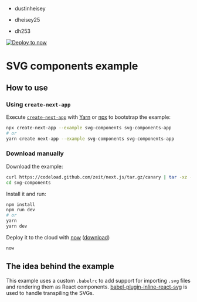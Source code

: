 - dustinheisey
- dheisey25

- dh253

[![Deploy to now](https://deploy.now.sh/static/button.svg)](https://deploy.now.sh/?repo=https://github.com/zeit/next.js/tree/master/examples/svg-components)

# SVG components example

## How to use

### Using `create-next-app`

Execute [`create-next-app`](https://github.com/segmentio/create-next-app) with [Yarn](https://yarnpkg.com/lang/en/docs/cli/create/) or [npx](https://github.com/zkat/npx#readme) to bootstrap the example:

```bash
npx create-next-app --example svg-components svg-components-app
# or
yarn create next-app --example svg-components svg-components-app
```

### Download manually

Download the example:

```bash
curl https://codeload.github.com/zeit/next.js/tar.gz/canary | tar -xz --strip=2 next.js-canary/examples/svg-components
cd svg-components
```

Install it and run:

```bash
npm install
npm run dev
# or
yarn
yarn dev
```

Deploy it to the cloud with [now](https://zeit.co/now) ([download](https://zeit.co/download))

```bash
now
```

## The idea behind the example

This example uses a custom `.babelrc` to add support for importing `.svg` files and rendering them as React components. [babel-plugin-inline-react-svg](https://www.npmjs.com/package/babel-plugin-inline-react-svg) is used to handle transpiling the SVGs.
